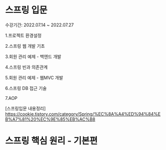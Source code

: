# 스프링 입문 

수강기간: 2022.07.14 ~ 2022.07.27

1.프로젝트 환경설정
	
2.스프링 웹 개발 기초

3.회원 관리 예제 - 백엔드 개발

4.스프링 빈과 의존관계

5.회원 관리 예제 - 웹MVC 개발
	  
6.스프링 DB 접근 기술

7.AOP
	
 [스프링입문 내용정리]
 https://cookie.tistory.com/category/Spring/%EC%8A%A4%ED%94%84%EB%A7%81%20%EC%9E%85%EB%AC%B8

# 스프링 핵심 원리 - 기본편
